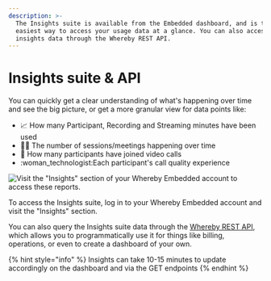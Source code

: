```yaml
---
description: >-
  The Insights suite is available from the Embedded dashboard, and is the
  easiest way to access your usage data at a glance. You can also access
  insights data through the Whereby REST API.
---
```


# Insights suite & API

You can quickly get a clear understanding of what's happening over time and see the big picture, or get a more granular view for data points like:

* 📈 How many Participant, Recording and Streaming minutes have been used
* 👨‍💻 The number of sessions/meetings happening over time
* 👥 How many participants have joined video calls
* :woman\_technologist:Each participant's call quality experience

![Visit the "Insights" section of your Whereby Embedded account to access these reports. ](../../.gitbook/assets/insights\_suite\_1920x1250.webp)

To access the Insights suite, log in to your Whereby Embedded account and visit the "Insights" section.

You can also query the Insights suite data through the [Whereby REST API](../../whereby-rest-api-reference/#get-meetings), which allows you to programmatically use it for things like billing, operations, or even to create a dashboard of your own.

{% hint style="info" %}
Insights can take 10-15 minutes to update accordingly on the dashboard and via the GET endpoints
{% endhint %}



